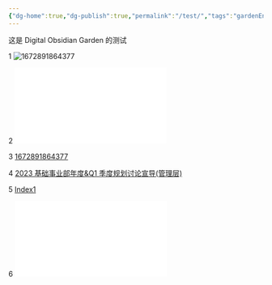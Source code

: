 ```yaml
---
{"dg-home":true,"dg-publish":true,"permalink":"/test/","tags":"gardenEntry","dgPassFrontmatter":true}
---
```


这是 Digital Obsidian Garden 的测试

1
![1672891864377](50%20-%20文章收藏/Simpread/assets/1672891864377.png)

2
![2023 基础事业部年度&Q1 季度规划讨论宣导(管理层)](80%20-%20公司/005%20-%20规划/2023%20基础事业部年度&Q1%20季度规划讨论宣导(管理层).md)

3
[1672891864377](50%20-%20文章收藏/Simpread/assets/1672891864377.png)

4
[2023 基础事业部年度&Q1 季度规划讨论宣导(管理层)](80%20-%20公司/005%20-%20规划/2023%20基础事业部年度&Q1%20季度规划讨论宣导(管理层).md)

5
[Index1](Index1.md)

6
![Index1](Index1.md)

